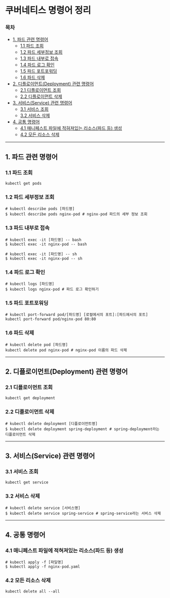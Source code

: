 # 쿠버네티스 명령어 정리

### 목차
- [1. 파드 관련 명령어](#1-파드-관련-명령어)
  - [1.1 파드 조회](#11-파드-조회)
  - [1.2 파드 세부정보 조회](#12-파드-세부정보-조회)
  - [1.3 파드 내부로 접속](#13-파드-내부로-접속)
  - [1.4 파드 로그 확인](#14-파드-로그-확인)
  - [1.5 파드 포트포워딩](#15-파드-포트포워딩)
  - [1.6 파드 삭제](#16-파드-삭제)
- [2. 디플로이먼트(Deployment) 관련 명령어](#2-디플로이먼트deployment-관련-명령어)
  - [2.1 디플로이먼트 조회](#21-디플로이먼트-조회)
  - [2.2 디플로이먼트 삭제](#22-디플로이먼트-삭제)
- [3. 서비스(Service) 관련 명령어](#3-서비스service-관련-명령어)
  - [3.1 서비스 조회](#31-서비스-조회)
  - [3.2 서비스 삭제](#32-서비스-삭제)
- [4. 공통 명령어](#4-공통-명령어)
  - [4.1 매니페스트 파일에 적혀져있는 리소스(파드 등) 생성](#41-매니페스트-파일에-적혀져있는-리소스파드-등-생성)
  - [4.2 모든 리소스 삭제](#42-모든-리소스-삭제)

---

## 1. 파드 관련 명령어

### 1.1 파드 조회
```shell
kubectl get pods
```

### 1.2 파드 세부정보 조회
```shell
# kubectl describe pods [파드명]
$ kubectl describe pods nginx-pod # nginx-pod 파드의 세부 정보 조회
```

### 1.3 파드 내부로 접속
```shell
# kubectl exec -it [파드명] -- bash
$ kubectl exec -it nginx-pod -- bash

# kubectl exec -it [파드명] -- sh
$ kubectl exec -it nginx-pod -- sh
```

### 1.4 파드 로그 확인
```shell
# kubectl logs [파드명]
$ kubectl logs nginx-pod # 파드 로그 확인하기
```

### 1.5 파드 포트포워딩
```shell
# kubectl port-forward pod/[파드명] [로컬에서의 포트]:[파드에서의 포트]
kubectl port-forward pod/nginx-pod 80:80
```

### 1.6 파드 삭제
```shell
# kubectl delete pod [파드명]
kubectl delete pod nginx-pod # nginx-pod 이름의 파드 삭제
```

---

## 2. 디플로이먼트(Deployment) 관련 명령어

### 2.1 디플로이먼트 조회
```shell
kubectl get deployment
```

### 2.2 디플로이먼트 삭제
```shell
# kubectl delete deployment [디플로이먼트명]
$ kubectl delete deployment spring-deployment # spring-deployment라는 디플로이먼트 삭제
```

---

## 3. 서비스(Service) 관련 명령어

### 3.1 서비스 조회
```shell
kubectl get service
```

### 3.2 서비스 삭제
```shell
# kubectl delete service [서비스명]
$ kubectl delete service spring-service # spring-service라는 서비스 삭제
```

---

## 4. 공통 명령어

### 4.1 매니페스트 파일에 적혀져있는 리소스(파드 등) 생성
```shell
# kubectl apply -f [파일명]
$ kubectl apply -f nginx-pod.yaml
```

### 4.2 모든 리소스 삭제
```shell
kubectl delete all --all
```
